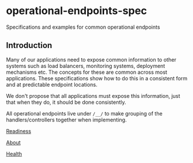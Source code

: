 operational-endpoints-spec
==========================

Specifications and examples for common operational endpoints

Introduction
------------

Many of our applications need to expose common information to other systems such as load balancers, monitoring systems, deployment mechanisms etc.  The concepts for these are common across most applications.  These specifications show how to do this in a consistent form and at predictable endpoint locations.

We don't propose that all applications must expose this information, just that when they do, it should be done consistently.

All operational endpoints live under `/__/` to make grouping of the handlers/controllers together when implementing.

[Readiness](READY.md)

[About](ABOUT.md)

[Health](HEALTH.md)
